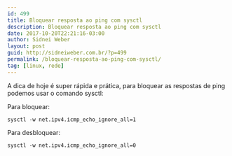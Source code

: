 ```yaml
---
id: 499
title: Bloquear resposta ao ping com sysctl
description: Bloquear resposta ao ping com sysctl
date: 2017-10-20T22:21:16-03:00
author: Sidnei Weber
layout: post
guid: http://sidneiweber.com.br/?p=499
permalink: /bloquear-resposta-ao-ping-com-sysctl/
tag: [linux, rede]
---
```

A dica de hoje é super rápida e prática, para bloquear as respostas de ping podemos usar o comando sysctl:

Para bloquear:

```shell
sysctl -w net.ipv4.icmp_echo_ignore_all=1
```

Para desbloquear:

```shell
sysctl -w net.ipv4.icmp_echo_ignore_all=0
```
